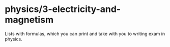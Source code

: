 # physics/3-electricity-and-magnetism
Lists with formulas, which you can print and take with you to writing exam in physics.
